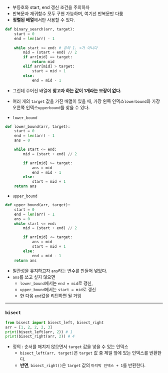 - 부등호와 start, end 갱신 조건을  주의하자
- 반복문과 재귀함수 모두 구현 가능하며, 여기선 반복문만 다룸
- **정렬된 배열**에서만 사용할 수 있다.
```python
def binary_search(arr, target):
	start = 0
	end = len(arr) - 1
	
	while start <= end: # 유의 1. <가 아니다
		mid = (start + end) // 2
		if arr[mid] == target:
			return mid
		elif arr[mid] > target:
			start = mid + 1
		else:
			end = mid - 1
```

- 그런데 주어진 배열에 **찾고자 하는 값이 1개라는 보장이 없다.** 
- 여러 개의 `target` 값을 가진 배열이 있을 때, 가장 왼쪽 인덱스`lowerbound`와 가장 오른쪽 인덱스`upperbound`를 찾을 수 있다.

- `lower_bound`
```python
def lower_bound(arr, target):
	start = 0
	end = len(arr) - 1
	ans = 0

	while start <= end: 
		mid = (start + end) // 2

		if arr[mid] >= target: 
			ans = mid
			end = mid - 1 
		else:
			start = mid + 1
	return ans
```

- `upper_bound`
```python
def upper_bound(arr, target):
	start = 0
	end = len(arr) - 1
	ans = 0 
	while start <= end: 
		mid = (start + end) // 2

		if arr[mid] <= target: 
			ans = mid
			start = mid + 1  
		else:
			end = mid - 1 
	return ans
```

-  일관성을 유지하고자 `ans`라는 변수를 만들어 넣었다.
- `ans`를 쓰고 싶지 않으면 
	- `lower_bound`에서는 `end = mid`로 갱신,  
	- `upper_bound`에서는 `start = mid`로 갱신
	- 한 다음 `end`값을 리턴하면 될 거임

---
### `bisect`
```python
from bisect import bisect_left, bisect_right
arr = [1, 2, 2, 2, 3]
print(bisect_left(arr, 2)) # 1
print(bisect_right(arr, 2)) # 4
```
- 정의 : 순서를 해치지 않으면서 `target` 값을 넣을 수 있는 인덱스
	- `bisect_left(arr, target)`은 `target` 값 중 제일 앞에 있는 인덱스를 반환한다.
	- **반면**, `bisect_right()`은 `target` 값의 `마지막 인덱스 + 1`를 반환한다.
